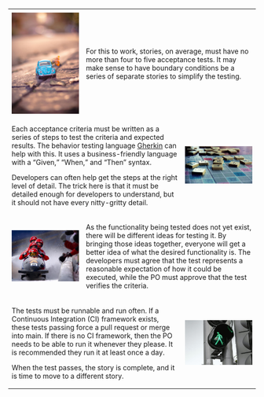 <!--(dl
(section-meta
    (title How do I go about it))
)-->

<!-- markdownlint-disable -->
<table style="border=none!important">
<tr><td width=30%></td><td width=40%></td><td width=30%></td></tr>
<tr>

<!-- 1st Item -->
<td>
    <img src=./images/atdd/pexels-nubia-navarro-(nubikini)-1522186.jpg >
</td>
<td colspan="2">
<!-- markdownlint-restore -->

<!-- (dl (# 1. Keep stories small and easily definable.)) -->

For this to work, stories, on average, must have no more than four to five acceptance tests. It may make sense to have boundary conditions be a series of separate stories to simplify the testing.

</td>
</tr>

<!-- 2nd Item -->
<!-- markdownlint-disable -->
<tr>
<td colspan="2">
<!-- markdownlint-restore -->

<!-- (dl (# 2. PO writes the acceptance criteria in a language that facilitates testing.)) -->

Each acceptance criteria must be written as a series of steps to test the criteria and expected results. The behavior testing language [Gherkin](https://cucumber.io/docs/gherkin/reference/) can help with this. It uses a business-friendly language with a “Given,” “When,” and “Then” syntax.

Developers can often help get the steps at the right level of detail. The trick here is that it must be detailed enough for developers to understand, but it should not have every nitty-gritty detail.

<!-- markdownlint-disable -->
</td>
<td width=30%>
    <img src=././images/atdd/pexels-suzy-hazelwood-1153929.jpg >
</td>
</tr>

<!-- 3rd Item -->
<tr>
<td width=30%>
    <img src=././images/atdd/pexels-pixabay-38631.jpg >
</td>
<td colspan="2">
<!-- markdownlint-restore -->

<!-- (dl (# 3. Developers and PO work together to develop the tests.)) -->

As the functionality being tested does not yet exist, there will be different ideas for testing it. By bringing those ideas together, everyone will get a better idea of what the desired functionality is. The developers must agree that the test represents a reasonable expectation of how it could be executed, while the PO must approve that the test verifies the criteria.

<!-- markdownlint-disable -->
</td>
</tr>

<!-- 4th Item -->
<tr>
<td colspan="2">
<!-- markdownlint-restore -->

<!-- (dl (# 4. Run the tests often.)) -->

The tests must be runnable and run often. If a Continuous Integration (CI) framework exists, these tests passing force a pull request or merge into main. If there is no CI framework, then the PO needs to be able to run it whenever they please. It is recommended they run it at least once a day.

When the test passes, the story is complete, and it is time to move to a different story.

<!-- markdownlint-disable -->
</td>
<td width=30%>
    <img src=././images/atdd/pexels-jeshootscom-442584.jpg >
</td>
</tr>
</table>
<!-- markdownlint-restore -->

